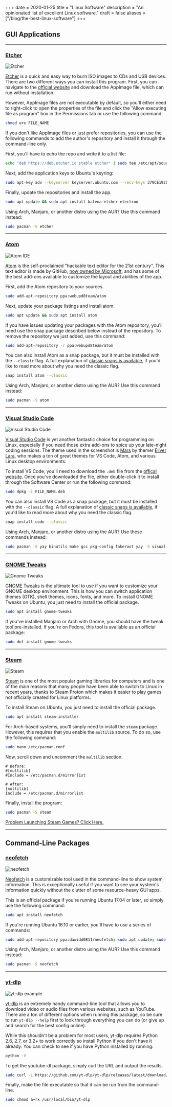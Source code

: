 +++
date = 2020-01-25
title = "Linux Software"
description = "An opinionated list of excellent Linux software."
draft = false
aliases = ["/blog/the-best-linux-software"]
+++

## GUI Applications

---

### [Etcher](https://github.com/balena-io/etcher)

![Etcher](https://img.cleberg.net/blog/20200125-the-best-linux-software/etcher.png)

[Etcher](https://www.balena.io/etcher/) is a quick and easy way to burn ISO
images to CDs and USB devices. There are two different ways you can install this
program. First, you can navigate to the
[official website](https://www.balena.io/etcher/) and download the AppImage
file, which can run without installation.

However, AppImage files are not executable by default, so you'll either need to
right-click to open the properties of the file and click the "Allow executing
file as program" box in the Permissions tab or use the following command:

```sh
chmod u+x FILE_NAME
```

If you don't like AppImage files or just prefer repositories, you can use the
following commands to add the author's repository and install it through the
command-line only.

First, you'll have to echo the repo and write it to a list file:

```sh
echo "deb https://deb.etcher.io stable etcher" | sudo tee /etc/apt/sources.list.d/balena-etcher.list
```

Next, add the application keys to Ubuntu's keyring:

```sh
sudo apt-key adv --keyserver keyserver.ubuntu.com --recv-keys 379CE192D401AB61
```

Finally, update the repositories and install the app.

```sh
sudo apt update && sudo apt install balena-etcher-electron
```

Using Arch, Manjaro, or another distro using the AUR? Use this command instead:

```sh
sudo pacman -S etcher
```

---

### [Atom](https://atom.io)

![Atom IDE](https://img.cleberg.net/blog/20200125-the-best-linux-software/atom.png)

[Atom](https://atom.io) is the self-proclaimed "hackable text editor for the
21st century". This text editor is made by GitHub,
[now owned by Microsoft](https://news.microsoft.com/2018/06/04/microsoft-to-acquire-github-for-7-5-billion/),
and has some of the best add-ons available to customize the layout and abilities
of the app.

First, add the Atom repository to your sources.

```sh
sudo add-apt-repository ppa:webupd8team/atom
```

Next, update your package listings and install atom.

```sh
sudo apt update && sudo apt install atom
```

If you have issues updating your packages with the Atom repository, you'll need
use the snap package described below instead of the repository. To remove the
repository we just added, use this command:

```sh
sudo add-apt-repository -r ppa:webupd8team/atom
```

You can also install Atom as a snap package, but it must be installed with the
`--classic` flag. A full explanation of
[classic snaps is available](https://language-bash.com/blog/how-to-snap-introducing-classic-confinement),
if you'd like to read more about why you need the classic flag.

```sh
snap install atom --classic
```

Using Arch, Manjaro, or another distro using the AUR? Use this command instead:

```sh
sudo pacman -S atom
```

---

### [Visual Studio Code](https://code.visualstudio.com)

![Visual Studio Code](https://img.cleberg.net/blog/20200125-the-best-linux-software/vscode.png)

[Visual Studio Code](https://code.visualstudio.com) is yet another fantastic
choice for programming on Linux, especially if you need those extra add-ons to
spice up your late-night coding sessions. The theme used in the screenshot is
[Mars](https://marketplace.visualstudio.com/items?itemName=EliverLara.mars) by
themer [Eliver Lara](https://github.com/EliverLara), who makes a ton of great
themes for VS Code, Atom, and various Linux desktop environments.

To install VS Code, you'll need to download the `.deb` file from the
[offical website](https://code.visualstudio.com). Once you've downloaded the
file, either double-click it to install through the Software Center or run the
following command:

```sh
sudo dpkg -i FILE_NAME.deb
```

You can also install VS Code as a snap package, but it must be installed with
the `--classic` flag. A full explanation of
[classic snaps is available](https://language-bash.com/blog/how-to-snap-introducing-classic-confinement),
if you'd like to read more about why you need the classic flag.

```sh
snap install code --classic
```

Using Arch, Manjaro, or another distro using the AUR? Use these commands
instead:

```sh
sudo pacman -S yay binutils make gcc pkg-config fakeroot yay -S visual-studio-code-bin
```

---

### [GNOME Tweaks](https://gitlab.gnome.org/GNOME/gnome-tweaks)

![Gnome Tweaks](https://img.cleberg.net/blog/20200125-the-best-linux-software/gnome-tweaks.png)

[GNOME Tweaks](https://gitlab.gnome.org/GNOME/gnome-tweaks) is the ultimate tool
to use if you want to customize your GNOME desktop environment. This is how you
can switch application themes (GTK), shell themes, icons, fonts, and more. To
install GNOME Tweaks on Ubuntu, you just need to install the official package.

```sh
sudo apt install gnome-tweaks
```

If you've installed Manjaro or Arch with Gnome, you should have the tweak tool
pre-installed. If you're on Fedora, this tool is available as an official
package:

```sh
sudo dnf install gnome-tweaks
```

---

### [Steam](https://steampowered.com)

![Steam](https://img.cleberg.net/blog/20200125-the-best-linux-software/steam.png)

[Steam](https://steampowered.com) is one of the most popular gaming libraries
for computers and is one of the main reasons that many people have been able to
switch to Linux in recent years, thanks to Steam Proton which makes it easier to
play games not officially created for Linux platforms.

To install Steam on Ubuntu, you just need to install the official package.

```sh
sudo apt install steam-installer
```

For Arch-based systems, you'll simply need to install the `steam` package.
However, this requires that you enable the `multilib` source. To do so, use the
following command:

```sh
sudo nano /etc/pacman.conf
```

Now, scroll down and uncomment the `multilib` section.

```config
# Before:
#[multilib]
#Include = /etc/pacman.d/mirrorlist

# After:
[multilib]
Include = /etc/pacman.d/mirrorlist
```

Finally, install the program:

```sh
sudo pacman -S steam
```

[Problem Launching Steam Games? Click Here.](/blog/steam-on-ntfs-drives/)

---

## Command-Line Packages

### [neofetch](https://github.com/dylanaraps/neofetch)

![neofetch](https://img.cleberg.net/blog/20200125-the-best-linux-software/neofetch.png)

[Neofetch](https://github.com/dylanaraps/neofetch) is a customizable tool used
in the command-line to show system information. This is exceptionally useful if
you want to see your system's information quickly without the clutter of some
resource-heavy GUI apps.

This is an official package if you're running Ubuntu 17.04 or later, so simply
use the following command:

```sh
sudo apt install neofetch
```

If you're running Ubuntu 16.10 or earlier, you'll have to use a series of
commands:

```sh
sudo add-apt-repository ppa:dawidd0811/neofetch; sudo apt update; sudo apt install neofetch
```

Using Arch, Manjaro, or another distro using the AUR? Use this command instead:

```sh
sudo pacman -S neofetch
```

---

### [yt-dlp](https://github.com/yt-dlp/yt-dlp)

![yt-dlp example](https://img.cleberg.net/blog/20200125-the-best-linux-software/yt-dlp.png)

[yt-dlp](https://github.com/yt-dlp/yt-dlp) is an extremely handy command-line
tool that allows you to download video or audio files from various websites,
such as YouTube. There are a ton of different options when running this package,
so be sure to run `yt-dlp --help` first to look through everything you can do
(or give up and search for the best config online).

While this shouldn't be a problem for most users, yt-dlp requires Python 2.6,
2.7, or 3.2+ to work correctly so install Python if you don't have it already.
You can check to see if you have Python installed by running:

```sh
python -V
```

To get the youtube-dl package, simply curl the URL and output the results.

```sh
sudo curl -L https://github.com/yt-dlp/yt-dlp/releases/latest/download/yt-dlp -o /usr/local/bin/yt-dlp
```

Finally, make the file executable so that it can be run from the command-line.

```sh
sudo chmod a+rx /usr/local/bin/yt-dlp
```
